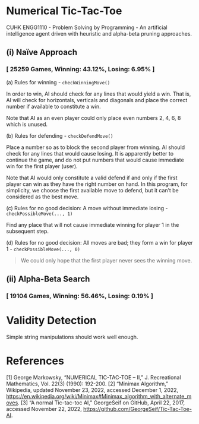 # Numerical Tic-Tac-Toe

CUHK ENGG1110 - Problem Solving by Programming - An artificial intelligence agent driven with heuristic and alpha-beta pruning approaches. 

## (i)	Naïve Approach

### [ 25259 Games, Winning: 43.12%, Losing: 6.95% ]

(a) Rules for winning - ``checkWinningMove()``

In order to win, AI should check for any lines that would yield a win. That is, AI will check for horizontals, verticals and diagonals and place the correct number if available to constitute a win.

Note that AI as an even player could only place even numbers 2, 4, 6, 8 which is unused.

(b) Rules for defending - ``checkDefendMove()``

Place a number so as to block the second player from winning. AI should check for any lines that would cause losing. It is apparently better to continue the game, and do not put numbers that would cause immediate win for the first player (user).

Note that AI would only constitute a valid defend if and only if the first player can win as they have the right number on hand. In this program, for simplicity, we choose the first available move to defend, but it can’t be considered as the best move.

(c) Rules for no good decision: A move without immediate losing - ``checkPossibleMove(..., 1)``

Find any place that will not cause immediate winning for player 1 in the subsequent step.

(d) Rules for no good decision: All moves are bad; they form a win for player 1 - ``checkPossibleMove(..., 0)``

> We could only hope that the first player never sees the winning move.

## (ii) Alpha-Beta Search

### [ 19104 Games, Winning: 56.46%, Losing: 0.19% ]

# Validity Detection

Simple string manipulations should work well enough.

# References
[1] 	George Markowsky, “NUMERICAL TIC-TAC-TOE – II,” J. Recreational Mathematics, Vol. 22(3) (1990): 192-200.
[2]	“Minimax Algorithm,” Wikipedia, updated November 23, 2022, accessed December 1, 2022, https://en.wikipedia.org/wiki/Minimax#Minimax_algorithm_with_alternate_moves.
[3]	“A normal Tic-tac-toc AI,” GeorgeSeif on GitHub, April 22, 2017, accessed November 22, 2022, https://github.com/GeorgeSeif/Tic-Tac-Toe-AI.
